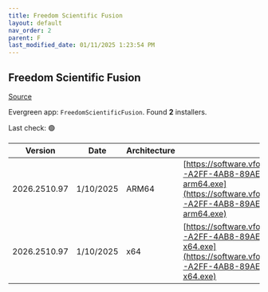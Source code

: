 ```yaml
---
title: Freedom Scientific Fusion
layout: default
nav_order: 2
parent: F
last_modified_date: 01/11/2025 1:23:54 PM
---
```


## Freedom Scientific Fusion

[Source](https://www.freedomscientific.com/products/software/fusion/)

Evergreen app: `FreedomScientificFusion`. Found **2** installers.

Last check: 🟢

| Version      | Date      | Architecture | URI                                                                                                                                                                                                                                                                      |
| ------------ | --------- | ------------ | ------------------------------------------------------------------------------------------------------------------------------------------------------------------------------------------------------------------------------------------------------------------------ |
| 2026.2510.97 | 1/10/2025 | ARM64        | [https://software.vfo.digital/Fusion/2026/2026.2510.97.400/7EC3DEDB-A2FF-4AB8-89AE-5F486B713D99/F2026.2510.97.400-Offline-arm64.exe](https://software.vfo.digital/Fusion/2026/2026.2510.97.400/7EC3DEDB-A2FF-4AB8-89AE-5F486B713D99/F2026.2510.97.400-Offline-arm64.exe) |
| 2026.2510.97 | 1/10/2025 | x64          | [https://software.vfo.digital/Fusion/2026/2026.2510.97.400/7EC3DEDB-A2FF-4AB8-89AE-5F486B713D99/F2026.2510.97.400-Offline-x64.exe](https://software.vfo.digital/Fusion/2026/2026.2510.97.400/7EC3DEDB-A2FF-4AB8-89AE-5F486B713D99/F2026.2510.97.400-Offline-x64.exe)     |
